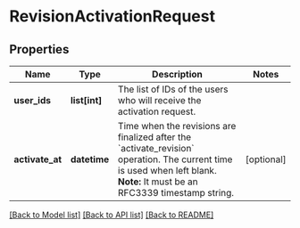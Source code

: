# RevisionActivationRequest

## Properties
Name | Type | Description | Notes
------------ | ------------- | ------------- | -------------
**user_ids** | **list[int]** | The list of IDs of the users who will receive the activation request. | 
**activate_at** | **datetime** | Time when the revisions are finalized after the &#x60;activate_revision&#x60; operation. The current time is used when left blank.  **Note:** It must be an RFC3339 timestamp string.  | [optional] 

[[Back to Model list]](../README.md#documentation-for-models) [[Back to API list]](../README.md#documentation-for-api-endpoints) [[Back to README]](../README.md)


